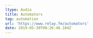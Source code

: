 ```yaml
---
ltype: Audio
title: Automators
tag: automation
url: 'https://www.relay.fm/automators'
date: 2019-05-30T00:26:48.104Z
---
```


